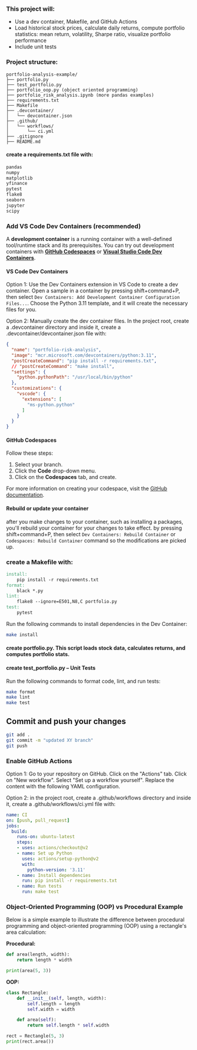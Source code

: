 ### This project will:

- Use a dev container, Makefile, and GitHub Actions
- Load historical stock prices, calculate daily returns, compute portfolio statistics: mean return, volatility, Sharpe ratio, visualize portfolio performance
- Include unit tests

### Project structure:
```
portfolio-analysis-example/
├── portfolio.py
├── test_portfolio.py
├── portfolio_oop.py (object oriented programming)
├── portfolio_risk_analysis.ipynb (more pandas examples)
├── requirements.txt
├── Makefile
├── .devcontainer/
│   └── devcontainer.json
├── .github/
│   └── workflows/
│       └── ci.yml
├── .gitignore
├── README.md
```

#### create a requirements.txt file with:
```txt
pandas
numpy
matplotlib
yfinance
pytest
flake8
seaborn
jupyter
scipy
```

### Add VS Code Dev Containers (recommended)

A **development container** is a running container with a well-defined tool/runtime stack and its prerequisites. You can try out development containers with **[GitHub Codespaces](https://github.com/features/codespaces)** or **[Visual Studio Code Dev Containers](https://aka.ms/vscode-remote/containers)**.

#### VS Code Dev Containers
Option 1: Use the Dev Containers extension in VS Code to create a dev container. Open a sample in a container by pressing shift+command+P, then select `Dev Containers: Add Development Container Configuration Files...`. Choose the Python 3.11 template, and it will create the necessary files for you.

Option 2: Manually create the dev container files. In the project root, create a .devcontainer directory and inside it, 
create a .devcontainer/devcontainer.json file with:
```json
{
  "name": "portfolio-risk-analysis",
  "image": "mcr.microsoft.com/devcontainers/python:3.11",
  "postCreateCommand": "pip install -r requirements.txt",
  // "postCreateCommand": "make install",
  "settings": {
    "python.pythonPath": "/usr/local/bin/python"
  },
  "customizations": {
    "vscode": {
      "extensions": [
        "ms-python.python"
      ]
    }
  }
}
```

#### GitHub Codespaces
Follow these steps:
1. Select your branch.
2. Click the **Code** drop-down menu.
3. Click on the **Codespaces** tab, and create.

For more information on creating your codespace, visit the [GitHub documentation](https://docs.github.com/en/free-pro-team@latest/github/developing-online-with-codespaces/creating-a-codespace#creating-a-codespace).

#### Rebuild or update your container
after you make changes to your container, such as installing a packages, you'll rebuild your container for your changes to take effect. by pressing shift+command+P, then select `Dev Containers: Rebuild Container` or `Codespaces: Rebuild Container` command so the modifications are picked up.  


### create a Makefile with:
```makefile
install:
    pip install -r requirements.txt 
format:
    black *.py
lint:
    flake8 --ignore=E501,N8,C portfolio.py
test:
    pytest
``` 

Run the following commands to install dependencies in the Dev Container:
```bash
make install
```


#### create portfolio.py. This script loads stock data, calculates returns, and computes portfolio stats.

#### create test_portfolio.py – Unit Tests

Run the following commands to format code, lint, and run tests:
```bash
make format
make lint
make test
```

## Commit and push your changes
```bash
git add .
git commit -m "updated XY branch"   
git push
``` 
 
### Enable GitHub Actions
Option 1: 
Go to your repository on GitHub.
Click on the "Actions" tab.
Click on "New workflow".
Select "Set up a workflow yourself".
Replace the content with the following YAML configuration.


Option 2: in the project root, create a .github/workflows directory and inside it,
create a .github/workflows/ci.yml file with:
```yaml
name: CI                
on: [push, pull_request]
jobs:
  build:
    runs-on: ubuntu-latest                  
    steps:
    - uses: actions/checkout@v2
    - name: Set up Python
      uses: actions/setup-python@v2
      with:
        python-version: '3.11'
    - name: Install dependencies
      run: pip install -r requirements.txt
    - name: Run tests
      run: make test
``` 

### Object-Oriented Programming (OOP) vs Procedural Example

Below is a simple example to illustrate the difference between procedural programming and object-oriented programming (OOP) using a rectangle's area calculation:

**Procedural:**
```python
def area(length, width):
	return length * width

print(area(5, 3))
```

**OOP:**
```python
class Rectangle:
	def __init__(self, length, width):
		self.length = length
		self.width = width

	def area(self):
		return self.length * self.width

rect = Rectangle(5, 3)
print(rect.area())
```